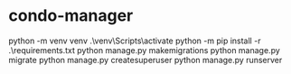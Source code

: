 # condo-manager

python -m venv venv
.\venv\Scripts\activate
python -m pip install -r .\requirements.txt
python manage.py makemigrations
python manage.py migrate
python manage.py createsuperuser
python manage.py runserver
